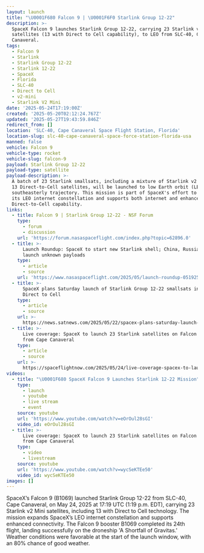 ```yaml
---
layout: launch
title: "\U0001F680 Falcon 9 | \U0001F6F0 Starlink Group 12-22"
description: >-
  SpaceX Falcon 9 launches Starlink Group 12-22, carrying 23 Starlink v2 Mini
  satellites (13 with Direct to Cell capability), to LEO from SLC-40, Cape
  Canaveral.
tags:
  - Falcon 9
  - Starlink
  - Starlink Group 12-22
  - Starlink 12-22
  - SpaceX
  - Florida
  - SLC-40
  - Direct to Cell
  - v2-mini
  - Starlink V2 Mini
date: '2025-05-24T17:19:00Z'
created: '2025-05-20T02:12:24.767Z'
updated: '2025-05-27T19:43:59.846Z'
redirect_from: []
location: 'SLC-40, Cape Canaveral Space Flight Station, Florida'
location-slug: slc-40-cape-canaveral-space-force-station-florida-usa
manned: false
vehicle: Falcon 9
vehicle-type: rocket
vehicle-slug: falcon-9
payload: Starlink Group 12-22
payload-type: satellite
payload-description: >-
  A batch of 23 Starlink smallsats, including a mixture of Starlink v2 Mini and
  13 Direct-to-Cell satellites, will be launched to low Earth orbit (LEO) on a
  southeasterly trajectory. This mission is part of SpaceX's effort to expand
  its LEO internet constellation and supports both internet and enhanced
  Direct-to-Cell capability.
links:
  - title: Falcon 9 | Starlink Group 12-22 - NSF Forum
    type:
      - forum
      - discussion
    url: 'https://forum.nasaspaceflight.com/index.php?topic=62896.0'
  - title: >-
      Launch Roundup: SpaceX to start new Starlink shell; China, Russia to
      launch unknown payloads
    type:
      - article
      - source
    url: 'https://www.nasaspaceflight.com/2025/05/launch-roundup-051925/'
  - title: >-
      SpaceX plans Saturday launch of Starlink Group 12-22 smallsats including
      Direct to Cell
    type:
      - article
      - source
    url: >-
      https://news.satnews.com/2025/05/22/spacex-plans-saturday-launch-of-starlink-group-12-22-smallsats-including-direct-to-cell/
  - title: >-
      Live coverage: SpaceX to launch 23 Starlink satellites on Falcon 9 launch
      from Cape Canaveral
    type:
      - article
      - source
    url: >-
      https://spaceflightnow.com/2025/05/24/live-coverage-spacex-to-launch-23-starlink-satellites-on-falcon-9-launch-from-cape-canaveral-2/
videos:
  - title: "\U0001F680 SpaceX Falcon 9 Launches Starlink 12-22 Mission"
    type:
      - launch
      - youtube
      - live stream
      - event
    source: youtube
    url: 'https://www.youtube.com/watch?v=eOrOul28sGI'
    video_id: eOrOul28sGI
  - title: >-
      Live coverage: SpaceX to launch 23 Starlink satellites on Falcon 9 launch
      from Cape Canaveral
    type:
      - video
      - livestream
    source: youtube
    url: 'https://www.youtube.com/watch?v=wycSeKTEe50'
    video_id: wycSeKTEe50
images: []
---
```

SpaceX’s Falcon 9 (B1069) launched Starlink Group 12-22 from SLC-40, Cape Canaveral, on May 24, 2025 at 17:19 UTC (1:19 p.m. EDT), carrying 23 Starlink v2 Mini satellites, including 13 with Direct to Cell technology. The mission expands SpaceX’s LEO internet constellation and supports enhanced connectivity. The Falcon 9 booster B1069 completed its 24th flight, landing successfully on the droneship 'A Shortfall of Gravitas.' Weather conditions were favorable at the start of the launch window, with an 80% chance of good weather.
